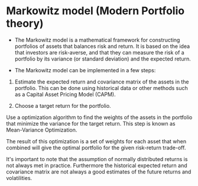 # Markowitz model (Modern Portfolio theory)
* The Markowitz model is a mathematical framework for constructing portfolios of assets that balances risk and return. It is based on the idea that investors are risk-averse, and that they can measure the risk of a portfolio by its variance (or standard deviation) and the expected return.

* The Markowitz model can be implemented in a few steps:

1. Estimate the expected return and covariance matrix of the assets in the portfolio. This can be done using historical data or other methods such as a Capital Asset Pricing Model (CAPM).

2. Choose a target return for the portfolio.

Use a optimization algorithm to find the weights of the assets in the portfolio that minimize the variance for the target return. This step is known as Mean-Variance Optimization.

The result of this optimization is a set of weights for each asset that when combined will give the optimal portfolio for the given risk-return trade-off.

It's important to note that the assumption of normally distributed returns is not always met in practice. Furthermore the historical expected return and covariance matrix are not always a good estimates of the future returns and volatilities.